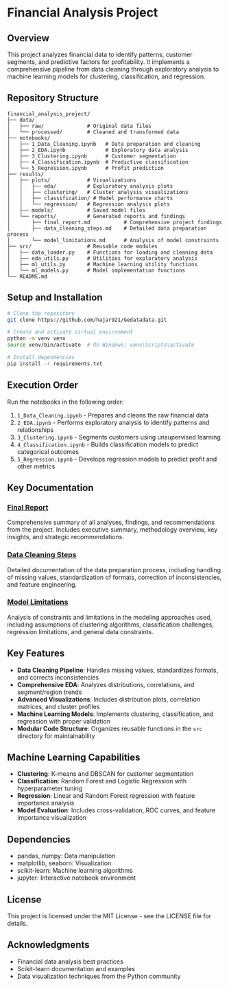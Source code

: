 # Financial Analysis Project

## Overview

This project analyzes financial data to identify patterns, customer segments, and predictive factors for profitability. It implements a comprehensive pipeline from data cleaning through exploratory analysis to machine learning models for clustering, classification, and regression.

## Repository Structure

```
financial_analysis_project/
├── data/
│   ├── raw/              # Original data files
│   └── processed/        # Cleaned and transformed data
├── notebooks/
│   ├── 1_Data_Cleaning.ipynb   # Data preparation and cleaning
│   ├── 2_EDA.ipynb             # Exploratory data analysis
│   ├── 3_Clustering.ipynb      # Customer segmentation
│   ├── 4_Classification.ipynb  # Predictive classification
│   └── 5_Regression.ipynb      # Profit prediction
├── results/
│   ├── plots/            # Visualizations
│   │   ├── eda/          # Exploratory analysis plots
│   │   ├── clustering/   # Cluster analysis visualizations
│   │   ├── classification/ # Model performance charts
│   │   └── regression/   # Regression analysis plots
│   ├── models/           # Saved model files
│   └── reports/          # Generated reports and findings
│       ├── final_report.md           # Comprehensive project findings
│       ├── data_cleaning_steps.md    # Detailed data preparation process
│       └── model_limitations.md      # Analysis of model constraints
├── src/                  # Reusable code modules
│   ├── data_loader.py    # Functions for loading and cleaning data
│   ├── eda_utils.py      # Utilities for exploratory analysis
│   ├── ml_utils.py       # Machine learning utility functions
│   └── ml_models.py      # Model implementation functions
└── README.md
```

## Setup and Installation

```bash
# Clone the repository
git clone https://github.com/hajar921/Gedatadata.git

# Create and activate virtual environment
python -m venv venv
source venv/bin/activate  # On Windows: venv\Scripts\activate

# Install dependencies
pip install -r requirements.txt
```

## Execution Order

Run the notebooks in the following order:
1. `1_Data_Cleaning.ipynb` - Prepares and cleans the raw financial data
2. `2_EDA.ipynb` - Performs exploratory analysis to identify patterns and relationships
3. `3_Clustering.ipynb` - Segments customers using unsupervised learning
4. `4_Classification.ipynb` - Builds classification models to predict categorical outcomes
5. `5_Regression.ipynb` - Develops regression models to predict profit and other metrics

## Key Documentation

### [Final Report](results/reports/final_report.md)
Comprehensive summary of all analyses, findings, and recommendations from the project. Includes executive summary, methodology overview, key insights, and strategic recommendations.

### [Data Cleaning Steps](results/reports/data_cleaning_steps.md)
Detailed documentation of the data preparation process, including handling of missing values, standardization of formats, correction of inconsistencies, and feature engineering.

### [Model Limitations](results/reports/model_limitations.md)
Analysis of constraints and limitations in the modeling approaches used, including assumptions of clustering algorithms, classification challenges, regression limitations, and general data constraints.

## Key Features

- **Data Cleaning Pipeline**: Handles missing values, standardizes formats, and corrects inconsistencies
- **Comprehensive EDA**: Analyzes distributions, correlations, and segment/region trends
- **Advanced Visualizations**: Includes distribution plots, correlation matrices, and cluster profiles
- **Machine Learning Models**: Implements clustering, classification, and regression with proper validation
- **Modular Code Structure**: Organizes reusable functions in the `src` directory for maintainability

## Machine Learning Capabilities

- **Clustering**: K-means and DBSCAN for customer segmentation
- **Classification**: Random Forest and Logistic Regression with hyperparameter tuning
- **Regression**: Linear and Random Forest regression with feature importance analysis
- **Model Evaluation**: Includes cross-validation, ROC curves, and feature importance visualization

## Dependencies

- pandas, numpy: Data manipulation
- matplotlib, seaborn: Visualization
- scikit-learn: Machine learning algorithms
- jupyter: Interactive notebook environment


## License

This project is licensed under the MIT License - see the LICENSE file for details.

## Acknowledgments

- Financial data analysis best practices
- Scikit-learn documentation and examples
- Data visualization techniques from the Python community

